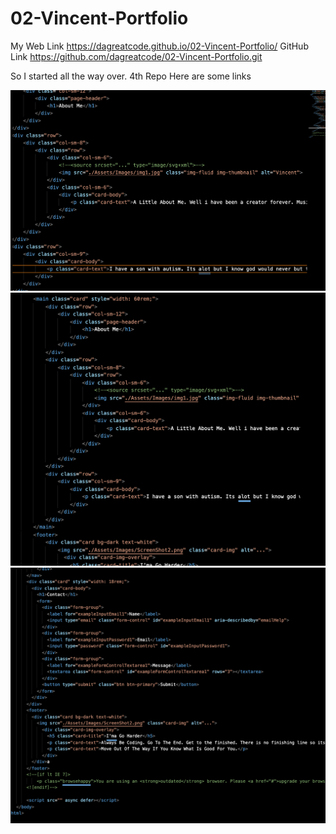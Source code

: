 # 02-Vincent-Portfolio

My Web Link
https://dagreatcode.github.io/02-Vincent-Portfolio/
GitHub Link
https://github.com/dagreatcode/02-Vincent-Portfolio.git


So I started all the way over. 4th Repo
Here are some links
<div class="text-center">
  <img src="./assets/Images/ScreenShot1.png" class="rounded" alt="...">
</div>

<div class="text-center">
  <img src="./assets/Images/ScreenShot3.png" class="rounded" alt="...">
</div>

<div class="text-center">
  <img src="./assets/Images/ScreenShot4.png" class="rounded" alt="...">
</div>
